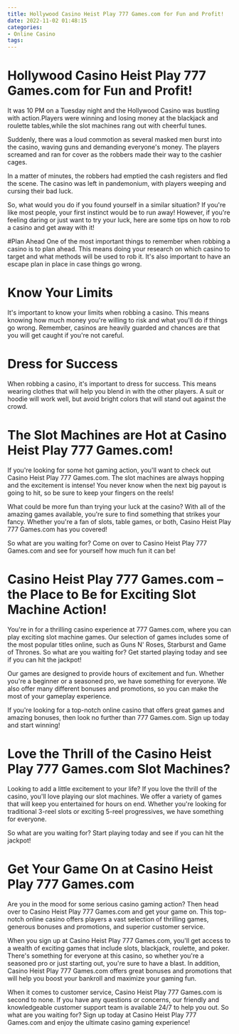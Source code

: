 ```yaml
---
title: Hollywood Casino Heist Play 777 Games.com for Fun and Profit!
date: 2022-11-02 01:48:15
categories:
- Online Casino
tags:
---
```



#  Hollywood Casino Heist Play 777 Games.com for Fun and Profit!

It was 10 PM on a Tuesday night and the Hollywood Casino was bustling with action.Players were winning and losing money at the blackjack and roulette tables,while the slot machines rang out with cheerful tunes.

Suddenly, there was a loud commotion as several masked men burst into the casino, waving guns and demanding everyone's money. The players screamed and ran for cover as the robbers made their way to the cashier cages.

In a matter of minutes, the robbers had emptied the cash registers and fled the scene. The casino was left in pandemonium, with players weeping and cursing their bad luck.

So, what would you do if you found yourself in a similar situation? If you're like most people, your first instinct would be to run away! However, if you're feeling daring or just want to try your luck, here are some tips on how to rob a casino and get away with it!

#Plan Ahead
One of the most important things to remember when robbing a casino is to plan ahead. This means doing your research on which casino to target and what methods will be used to rob it. It's also important to have an escape plan in place in case things go wrong.

# Know Your Limits
It's important to know your limits when robbing a casino. This means knowing how much money you're willing to risk and what you'll do if things go wrong. Remember, casinos are heavily guarded and chances are that you will get caught if you're not careful.


 # Dress for Success
When robbing a casino, it's important to dress for success. This means wearing clothes that will help you blend in with the other players. A suit or hoodie will work well, but avoid bright colors that will stand out against the crowd.

#  The Slot Machines are Hot at Casino Heist Play 777 Games.com!

If you're looking for some hot gaming action, you'll want to check out Casino Heist Play 777 Games.com. The slot machines are always hopping and the excitement is intense! You never know when the next big payout is going to hit, so be sure to keep your fingers on the reels!

What could be more fun than trying your luck at the casino? With all of the amazing games available, you're sure to find something that strikes your fancy. Whether you're a fan of slots, table games, or both, Casino Heist Play 777 Games.com has you covered!

So what are you waiting for? Come on over to Casino Heist Play 777 Games.com and see for yourself how much fun it can be!

#  Casino Heist Play 777 Games.com – the Place to Be for Exciting Slot Machine Action!

You're in for a thrilling casino experience at 777 Games.com, where you can play exciting slot machine games. Our selection of games includes some of the most popular titles online, such as Guns N' Roses, Starburst and Game of Thrones. So what are you waiting for? Get started playing today and see if you can hit the jackpot!

Our games are designed to provide hours of excitement and fun. Whether you're a beginner or a seasoned pro, we have something for everyone. We also offer many different bonuses and promotions, so you can make the most of your gameplay experience.

If you're looking for a top-notch online casino that offers great games and amazing bonuses, then look no further than 777 Games.com. Sign up today and start winning!

#  Love the Thrill of the Casino Heist Play 777 Games.com Slot Machines?

Looking to add a little excitement to your life? If you love the thrill of the casino, you'll love playing our slot machines. We offer a variety of games that will keep you entertained for hours on end. Whether you're looking for traditional 3-reel slots or exciting 5-reel progressives, we have something for everyone.

So what are you waiting for? Start playing today and see if you can hit the jackpot!

#  Get Your Game On at Casino Heist Play 777 Games.com

Are you in the mood for some serious casino gaming action? Then head over to Casino Heist Play 777 Games.com and get your game on. This top-notch online casino offers players a vast selection of thrilling games, generous bonuses and promotions, and superior customer service.

When you sign up at Casino Heist Play 777 Games.com, you'll get access to a wealth of exciting games that include slots, blackjack, roulette, and poker. There's something for everyone at this casino, so whether you're a seasoned pro or just starting out, you're sure to have a blast. In addition, Casino Heist Play 777 Games.com offers great bonuses and promotions that will help you boost your bankroll and maximize your gaming fun.

When it comes to customer service, Casino Heist Play 777 Games.com is second to none. If you have any questions or concerns, our friendly and knowledgeable customer support team is available 24/7 to help you out. So what are you waiting for? Sign up today at Casino Heist Play 777 Games.com and enjoy the ultimate casino gaming experience!